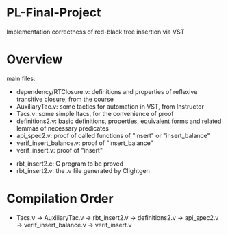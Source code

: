 # PL-Final-Project
Implementation correctness of red-black tree insertion via VST

# Overview
main files:
* dependency/RTClosure.v: definitions and properties of reflexive transitive closure, from the course
* AuxiliaryTac.v: some tactics for automation in VST, from Instructor
* Tacs.v: some simple ltacs, for the convenience of proof
* definitions2.v: basic definitions, properties, equivalent forms and related lemmas of necessary predicates
* api_spec2.v: proof of called functions of "insert" or "insert_balance"
* verif_insert_balance.v: proof of "insert_balance"
* verif_insert.v: proof of "insert"

- rbt_insert2.c: C program to be proved
- rbt_insert2.v: the .v file generated by Clightgen

# Compilation Order
* Tacs.v -> AuxiliaryTac.v -> rbt_insert2.v -> definitions2.v -> api_spec2.v -> verif_insert_balance.v -> verif_insert.v

